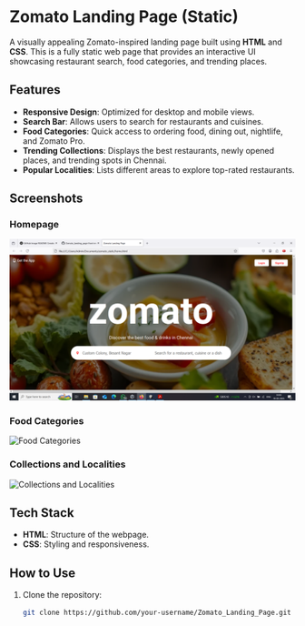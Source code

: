 # Zomato Landing Page (Static)

A visually appealing Zomato-inspired landing page built using **HTML** and **CSS**. This is a fully static web page that provides an interactive UI showcasing restaurant search, food categories, and trending places.

## Features

- **Responsive Design**: Optimized for desktop and mobile views.
- **Search Bar**: Allows users to search for restaurants and cuisines.
- **Food Categories**: Quick access to ordering food, dining out, nightlife, and Zomato Pro.
- **Trending Collections**: Displays the best restaurants, newly opened places, and trending spots in Chennai.
- **Popular Localities**: Lists different areas to explore top-rated restaurants.

## Screenshots

### Homepage
![image alt](https://github.com/Sidd1542004/Zomato_landing_page-front-end-/blob/d055137d1a164f0767b9f889d74fa07898ef03ef/Screenshot%20(137).png)

### Food Categories
![Food Categories](images/Screenshot%20(138).png)

### Collections and Localities
![Collections and Localities](images/Screenshot%20(139).png)

## Tech Stack

- **HTML**: Structure of the webpage.
- **CSS**: Styling and responsiveness.

## How to Use

1. Clone the repository:
   ```sh
   git clone https://github.com/your-username/Zomato_Landing_Page.git
